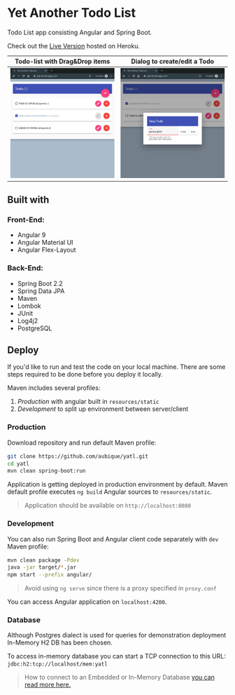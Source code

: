 # Yet Another Todo List
Todo List app consisting Angular and Spring Boot.

Check out the [Live Version](https://yatl.herokuapp.com/) hosted on Heroku.

| Todo-list with Drag&Drop items | Dialog to create/edit a Todo |
|---|---|
| ![alt text](.misc/screenshot_1.jpg "Screenshot #1") | ![alt text](.misc/screenshot_2.jpg "Screenshot #2") |

## Built with
### Front-End:
- Angular 9
- Angular Material UI
- Angular Flex-Layout
### Back-End:
- Spring Boot 2.2
- Spring Data JPA
- Maven
- Lombok
- JUnit
- Log4j2
- PostgreSQL

## Deploy

If you'd like to run and test the code on your local machine.
There are some steps required to be done before you deploy it locally.

Maven includes several profiles:
1. *Production* with angular built in `resources/static`
2. *Development* to split up environment between server/client

### Production

Download repository and run default Maven profile:
```bash
git clone https://github.com/aubique/yatl.git
cd yatl
mvn clean spring-boot:run
```

Application is getting deployed in production environment by default.
Maven default profile executes `ng build` Angular sources to `resources/static`.

>Application should be available on `http://localhost:8080`

### Development

You can also run Spring Boot and Angular client code separately with `dev` Maven profile:
```bash
mvn clean package -Pdev
java -jar target/*.jar
npm start --prefix angular/
```
> Avoid using `ng serve` since there is a proxy specified in `proxy.conf`

You can access Angular application on `localhost:4200`.

### Database

Although Postgres dialect is used for queries for demonstration deployment In-Memory H2 DB has been chosen.

To access in-memory database you can start a TCP connection to this URL:
`jdbc:h2:tcp://localhost/mem:yatl`

> How to connect to an Embedded or In-Memory Database
>[you can read more here.](http://www.h2database.com/html/features.html#in_memory_databases)
